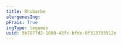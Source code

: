 ```yaml
---
title: Rhubarbe
alergenesIng:
pFrais: True
ingType: legumes
uuid: 5b7877d2-1080-43fc-bfde-0f313755512e
---
```


